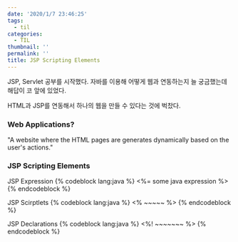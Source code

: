 ```yaml
---
date: '2020/1/7 23:46:25'
tags:
  - til
categories:
  - TIL
thumbnail: ''
permalink: ''
title: JSP Scripting Elements
---
```


JSP, Servlet 공부를 시작했다.
자바를 이용해 어떻게 웹과 연동하는지 늘 궁금했는데 해답이 코 앞에 있었다.

HTML과 JSP를 연동해서 하나의 웹을 만들 수 있다는 것에 벅찼다.


### Web Applications?
"A website where the HTML pages are generates dynamically based on the user's actions."


### JSP Scripting Elements

JSP Expression
{% codeblock lang:java %}
<%= some java expression %>
{% endcodeblock %}

JSP Scirptlets
{% codeblock lang:java %}
<% ~~~~~ %>
{% endcodeblock %}

JSP Declarations
{% codeblock lang:java %}
<%! ~~~~~~~ %>
{% endcodeblock %}

<!-- excerpt -->
<!-- toc -->